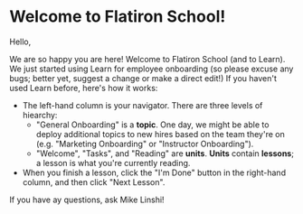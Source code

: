 # Welcome to Flatiron School!

Hello,

We are so happy you are here! Welcome to Flatiron School (and to Learn). We just started using Learn for employee onboarding (so please excuse any bugs; better yet, suggest a change or make a direct edit!) If you haven't used Learn before, here's how it works:
- The left-hand column is your navigator. There are three levels of hiearchy:
  - "General Onboarding" is a **topic**. One day, we might be able to deploy additional topics to new hires based on the team they're on (e.g. "Marketing Onboarding" or "Instructor Onboarding").
  - "Welcome", "Tasks", and "Reading" are **units**. **Units** contain **lessons**; a lesson is what you're currently reading.
- When you finish a lesson, click the "I'm Done" button in the right-hand column, and then click "Next Lesson".

If you have ay questions, ask Mike Linshi!
